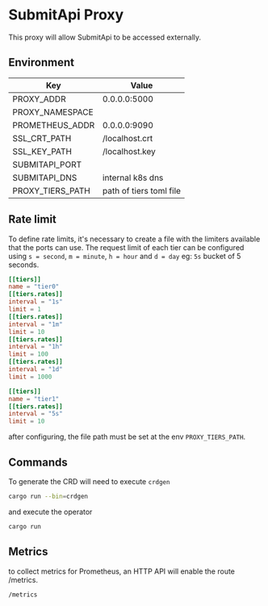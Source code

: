 # SubmitApi Proxy

This proxy will allow SubmitApi to be accessed externally.

## Environment

| Key               | Value                   |
| ----------------- | ----------------------- |
| PROXY_ADDR        | 0.0.0.0:5000            |
| PROXY_NAMESPACE   |                         |
| PROMETHEUS_ADDR   | 0.0.0.0:9090            |
| SSL_CRT_PATH      | /localhost.crt          |
| SSL_KEY_PATH      | /localhost.key          |
| SUBMITAPI_PORT    |                         |
| SUBMITAPI_DNS     | internal k8s dns        |
| PROXY_TIERS_PATH  | path of tiers toml file |

## Rate limit
To define rate limits, it's necessary to create a file with the limiters available that the ports can use. The request limit of each tier can be configured using `s = second`, `m = minute`, `h = hour` and `d = day` eg: `5s` bucket of 5 seconds.

```toml
[[tiers]]
name = "tier0"
[[tiers.rates]]
interval = "1s"
limit = 1
[[tiers.rates]]
interval = "1m"
limit = 10
[[tiers.rates]]
interval = "1h"
limit = 100
[[tiers.rates]]
interval = "1d"
limit = 1000

[[tiers]]
name = "tier1"
[[tiers.rates]]
interval = "5s"
limit = 10
```

after configuring, the file path must be set at the env `PROXY_TIERS_PATH`.


## Commands

To generate the CRD will need to execute `crdgen`

```bash
cargo run --bin=crdgen
```

and execute the operator

```bash
cargo run
```

## Metrics

to collect metrics for Prometheus, an HTTP API will enable the route /metrics.

```
/metrics
```
